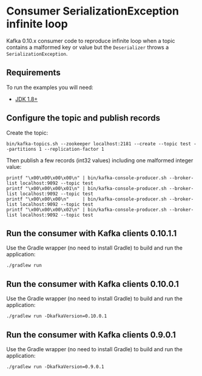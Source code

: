 # Consumer SerializationException infinite loop

Kafka 0.10.x consumer code to reproduce infinite loop when a topic contains a
malformed key or value but the `Deserializer` throws a `SerializationException`.

## Requirements

To run the examples you will need:

- [JDK 1.8+](http://www.oracle.com/technetwork/java/javase/downloads)

## Configure the topic and publish records

Create the topic:

    bin/kafka-topics.sh --zookeeper localhost:2181 --create --topic test --partitions 1 --replication-factor 1

Then publish a few records (int32 values) including one malformed integer value:

    printf "\x00\x00\x00\x00\n" | bin/kafka-console-producer.sh --broker-list localhost:9092 --topic test
    printf "\x00\x00\x00\x01\n" | bin/kafka-console-producer.sh --broker-list localhost:9092 --topic test
    printf "\x00\x00\x00\n"     | bin/kafka-console-producer.sh --broker-list localhost:9092 --topic test
    printf "\x00\x00\x00\x02\n" | bin/kafka-console-producer.sh --broker-list localhost:9092 --topic test

## Run the consumer with Kafka clients 0.10.1.1

Use the Gradle wrapper (no need to install Gradle) to build and run the application:

    ./gradlew run

## Run the consumer with Kafka clients 0.10.0.1

Use the Gradle wrapper (no need to install Gradle) to build and run the application:

    ./gradlew run -DkafkaVersion=0.10.0.1

## Run the consumer with Kafka clients 0.9.0.1

Use the Gradle wrapper (no need to install Gradle) to build and run the application:

    ./gradlew run -DkafkaVersion=0.9.0.1
